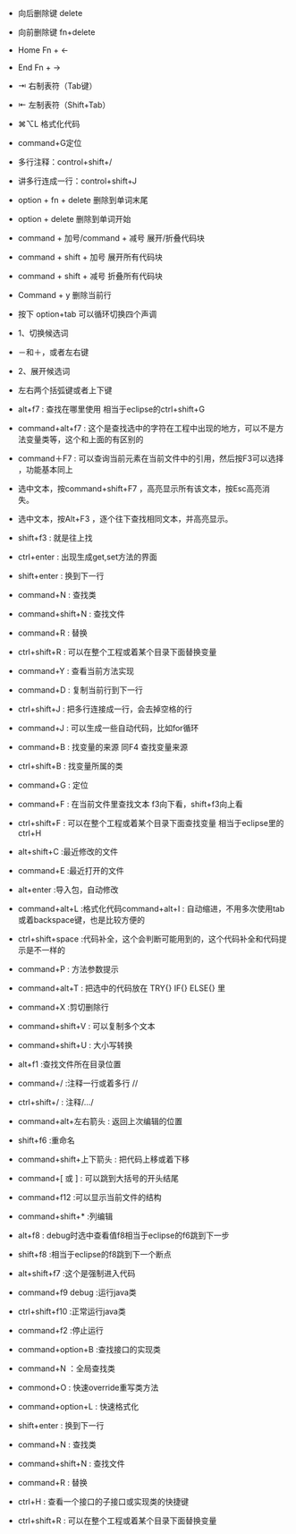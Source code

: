 - 向后删除键 delete
- 向前删除键 fn+delete
- Home Fn + ←
- End Fn + →
- ⇥ 右制表符（Tab键）
- ⇤ 左制表符（Shift+Tab）
- ⌘⌥L 格式化代码
- command+G定位
- 多行注释：control+shift+/
- 讲多行连成一行：control+shift+J
- option + fn + delete 删除到单词末尾
- option + delete 删除到单词开始
- command + 加号/command + 减号 展开/折叠代码块
- command + shift + 加号 展开所有代码块
- command + shift + 减号 折叠所有代码块
- Command + y 删除当前行

- 按下 option+tab 可以循环切换四个声调
- 1、切换候选词
- －和＋，或者左右键
- 2、展开候选词
- 左右两个括弧键或者上下键
- alt+f7 : 查找在哪里使用 相当于eclipse的ctrl+shift+G
- command+alt+f7 : 这个是查找选中的字符在工程中出现的地方，可以不是方法变量类等，这个和上面的有区别的
- command＋F7 : 可以查询当前元素在当前文件中的引用，然后按F3可以选择 ，功能基本同上 
- 选中文本，按command+shift+F7 ，高亮显示所有该文本，按Esc高亮消失。 
- 选中文本，按Alt+F3 ，逐个往下查找相同文本，并高亮显示。
- shift+f3 : 就是往上找
- ctrl+enter : 出现生成get,set方法的界面
- shift+enter : 换到下一行
- command+N : 查找类
- command+shift+N : 查找文件
- command+R : 替换
- ctrl+shift+R : 可以在整个工程或着某个目录下面替换变量
- command+Y : 查看当前方法实现
- command+D : 复制当前行到下一行
- ctrl+shift+J : 把多行连接成一行，会去掉空格的行
- command+J : 可以生成一些自动代码，比如for循环
- command+B : 找变量的来源 同F4 查找变量来源
- ctrl+shift+B : 找变量所属的类
- command+G : 定位
- command+F : 在当前文件里查找文本 f3向下看，shift+f3向上看
- ctrl+shift+F : 可以在整个工程或着某个目录下面查找变量 相当于eclipse里的ctrl+H
- alt+shift+C :最近修改的文件
- command+E :最近打开的文件
- alt+enter :导入包，自动修改
- command+alt+L :格式化代码command+alt+I : 自动缩进，不用多次使用tab或着backspace键，也是比较方便的
- ctrl+shift+space :代码补全，这个会判断可能用到的，这个代码补全和代码提示是不一样的
- command+P : 方法参数提示
- command+alt+T : 把选中的代码放在 TRY{} IF{} ELSE{} 里
- command+X :剪切删除行
- command+shift+V : 可以复制多个文本
- command+shift+U : 大小写转换
- alt+f1 :查找文件所在目录位置
- command+/ :注释一行或着多行 //
- ctrl+shift+/ : 注释/…/
- command+alt+左右箭头 : 返回上次编辑的位置
- shift+f6 :重命名
- command+shift+上下箭头 : 把代码上移或着下移
- command+[ 或 ] : 可以跳到大括号的开头结尾
- command+f12 :可以显示当前文件的结构

- command+shift+* :列编辑
- alt+f8 : debug时选中查看值f8相当于eclipse的f6跳到下一步
- shift+f8 :相当于eclipse的f8跳到下一个断点
- alt+shift+f7 :这个是强制进入代码
- command+f9 debug :运行java类
- ctrl+shift+f10 :正常运行java类
- command+f2 :停止运行


- command+option+B :查找接口的实现类
- command+N ：全局查找类
- commond+O : 快速override重写类方法
- command+option+L : 快速格式化
-  shift+enter : 换到下一行
- command+N : 查找类
- command+shift+N : 查找文件
- command+R : 替换
- ctrl+H : 查看一个接口的子接口或实现类的快捷键
- ctrl+shift+R : 可以在整个工程或着某个目录下面替换变量







